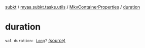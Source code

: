 [subkt](../../index.md) / [myaa.subkt.tasks.utils](../index.md) / [MkvContainerProperties](index.md) / [duration](./duration.md)

# duration

`val duration: `[`Long`](https://kotlinlang.org/api/latest/jvm/stdlib/kotlin/-long/index.html)`?` [(source)](https://github.com/Myaamori/SubKt/blob/0.1.12/src/main/kotlin/myaa/subkt/tasks/utils/mkvmerge.kt#L50)